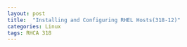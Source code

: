 ```yaml
---
layout: post
title:  "Installing and Configuring RHEL Hosts(318-12)"
categories: Linux
tags: RHCA 318
---
```



